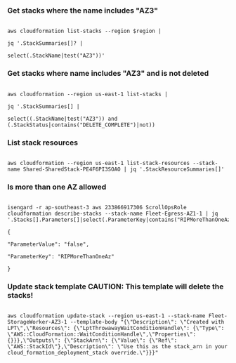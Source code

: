 ### Get stacks where the name includes "AZ3"

```

aws cloudformation list-stacks --region $region |

jq '.StackSummaries[]? |

select(.StackName|test("AZ3"))'

```

  

### Get stacks where name includes "AZ3" and is not deleted

```

aws cloudformation --region us-east-1 list-stacks |

jq '.StackSummaries[] |

select((.StackName|test("AZ3")) and (.StackStatus|contains("DELETE_COMPLETE")|not))

```

  

### List stack resources

```

aws cloudformation --region us-east-1 list-stack-resources --stack-name Shared-SharedStack-PE4F6PI3SOAO | jq '.StackResourceSummaries[]'

```

  

### Is more than one AZ allowed

```

isengard -r ap-southeast-3 aws 233866917306 ScrollOpsRole cloudformation describe-stacks --stack-name Fleet-Egress-AZ1-1 | jq '.Stacks[].Parameters[]|select(.ParameterKey|contains("RIPMoreThanOneAz"))'

{

"ParameterValue": "false",

"ParameterKey": "RIPMoreThanOneAz"

}

```

  

### Update stack template **CAUTION: This template will delete the stacks!**

```

aws cloudformation update-stack --region us-east-1 --stack-name Fleet-StorageWorker-AZ3-1 --template-body "{\"Description\": \"Created with LPT\",\"Resources\": {\"LptThrowawayWaitConditionHandle\": {\"Type\": \"AWS::CloudFormation::WaitConditionHandle\",\"Properties\": {}}},\"Outputs\": {\"StackArn\": {\"Value\": {\"Ref\": \"AWS::StackId\"},\"Description\": \"Use this as the stack_arn in your cloud_formation_deployment_stack override.\"}}}"

```